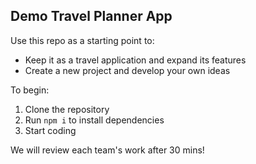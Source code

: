 ## Demo Travel Planner App

Use this repo as a starting point to:

- Keep it as a travel application and expand its features
- Create a new project and develop your own ideas

To begin:
1. Clone the repository
2. Run `npm i` to install dependencies
3. Start coding

We will review each team's work after 30 mins!
